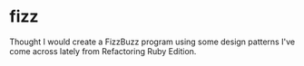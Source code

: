 # fizz
Thought I would create a FizzBuzz program using some design patterns I've come across lately from Refactoring Ruby Edition.
